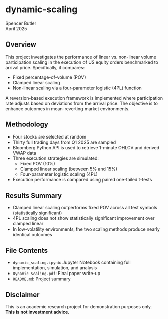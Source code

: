 # dynamic-scaling

 Spencer Butler  
 April 2025   

## Overview

This project investigates the performance of linear vs. non-linear volume participation scaling in the execution of US equity orders benchmarked to arrival price. Specifically, it compares:

- Fixed percentage-of-volume (POV)
- Clamped linear scaling
- Non-linear scaling via a four-parameter logistic (4PL) function

A reversion-based execution framework is implemented where participation rate adjusts based on deviations from the arrival price. The objective is to enhance outcomes in mean-reverting market environments.

## Methodology

- Four stocks are selected at random
- Thirty full trading days from Q1 2025 are sampled
- Bloomberg Python API is used to retrieve 1-minute OHLCV and derived VWAP data
- Three execution strategies are simulated:
  - Fixed POV (10%)
  - Clamped linear scaling (between 5% and 15%)
  - Four-parameter logistic scaling (4PL)
- Execution performance is compared using paired one-tailed t-tests


## Results Summary

- Clamped linear scaling outperforms fixed POV across all test symbols (statistically significant)
- 4PL scaling does not show statistically significant improvement over clamped linear
- In low-volatility environments, the two scaling methods produce nearly identical outcomes

## File Contents

- `dynamic_scaling.ipynb`: Jupyter Notebook containing full implementation, simulation, and analysis
- `Dynamic Scaling.pdf`: Final paper write-up
- `README.md`: Project summary


## Disclaimer

This is an academic research project for demonstration purposes only.  
**This is not investment advice.**

